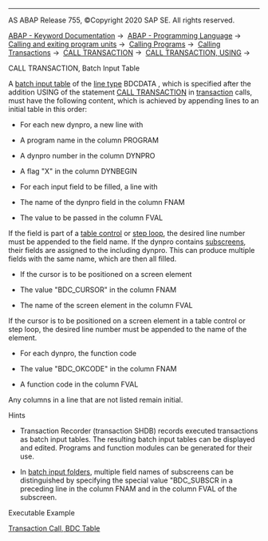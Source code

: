   

* * *

AS ABAP Release 755, ©Copyright 2020 SAP SE. All rights reserved.

[ABAP - Keyword Documentation](https://help.sap.com/doc/abapdocu_755_index_htm/7.55/en-US/abenabap.htm) →  [ABAP - Programming Language](https://help.sap.com/doc/abapdocu_755_index_htm/7.55/en-US/abenabap_reference.htm) →  [Calling and exiting program units](https://help.sap.com/doc/abapdocu_755_index_htm/7.55/en-US/abenabap_execution.htm) →  [Calling Programs](https://help.sap.com/doc/abapdocu_755_index_htm/7.55/en-US/abenabap_program_call.htm) →  [Calling Transactions](https://help.sap.com/doc/abapdocu_755_index_htm/7.55/en-US/abenabap_call_transaction.htm) →  [CALL TRANSACTION](https://help.sap.com/doc/abapdocu_755_index_htm/7.55/en-US/abapcall_transaction.htm) →  [CALL TRANSACTION, USING](https://help.sap.com/doc/abapdocu_755_index_htm/7.55/en-US/abapcall_transaction_using.htm) → 

CALL TRANSACTION, Batch Input Table

A [batch input table](https://help.sap.com/doc/abapdocu_755_index_htm/7.55/en-US/abenbatch_input_table_glosry.htm "Glossary Entry") of the [line type](https://help.sap.com/doc/abapdocu_755_index_htm/7.55/en-US/abenrow_type_glosry.htm "Glossary Entry") BDCDATA , which is specified after the addition USING of the statement [CALL TRANSACTION](https://help.sap.com/doc/abapdocu_755_index_htm/7.55/en-US/abapcall_transaction.htm) in [transaction](https://help.sap.com/doc/abapdocu_755_index_htm/7.55/en-US/abentransaction_glosry.htm "Glossary Entry") calls, must have the following content, which is achieved by appending lines to an initial table in this order:

-   For each new dynpro, a new line with

-   A program name in the column PROGRAM

-   A dynpro number in the column DYNPRO

-   A flag "X" in the column DYNBEGIN

-   For each input field to be filled, a line with

-   The name of the dynpro field in the column FNAM

-   The value to be passed in the column FVAL

If the field is part of a [table control](https://help.sap.com/doc/abapdocu_755_index_htm/7.55/en-US/abentable_control_glosry.htm "Glossary Entry") or [step loop](https://help.sap.com/doc/abapdocu_755_index_htm/7.55/en-US/abenstep_loop_glosry.htm "Glossary Entry"), the desired line number must be appended to the field name. If the dynpro contains [subscreens](https://help.sap.com/doc/abapdocu_755_index_htm/7.55/en-US/abensubscreen_glosry.htm "Glossary Entry"), their fields are assigned to the including dynpro. This can produce multiple fields with the same name, which are then all filled.

-   If the cursor is to be positioned on a screen element

-   The value "BDC\_CURSOR" in the column FNAM

-   The name of the screen element in the column FVAL

If the cursor is to be positioned on a screen element in a table control or step loop, the desired line number must be appended to the name of the element.

-   For each dynpro, the function code

-   The value "BDC\_OKCODE" in the column FNAM

-   A function code in the column FVAL

Any columns in a line that are not listed remain initial.

Hints

-   Transaction Recorder (transaction SHDB) records executed transactions as batch input tables. The resulting batch input tables can be displayed and edited. Programs and function modules can be generated for their use.

-   In [batch input folders](https://help.sap.com/doc/abapdocu_755_index_htm/7.55/en-US/abenbatch_input_session_glosry.htm "Glossary Entry"), multiple field names of subscreens can be distinguished by specifying the special value "BDC\_SUBSCR in a preceding line in the column FNAM and in the column FVAL of the subscreen.

Executable Example

[Transaction Call, BDC Table](https://help.sap.com/doc/abapdocu_755_index_htm/7.55/en-US/abencall_transaction_bdc_abexa.htm)